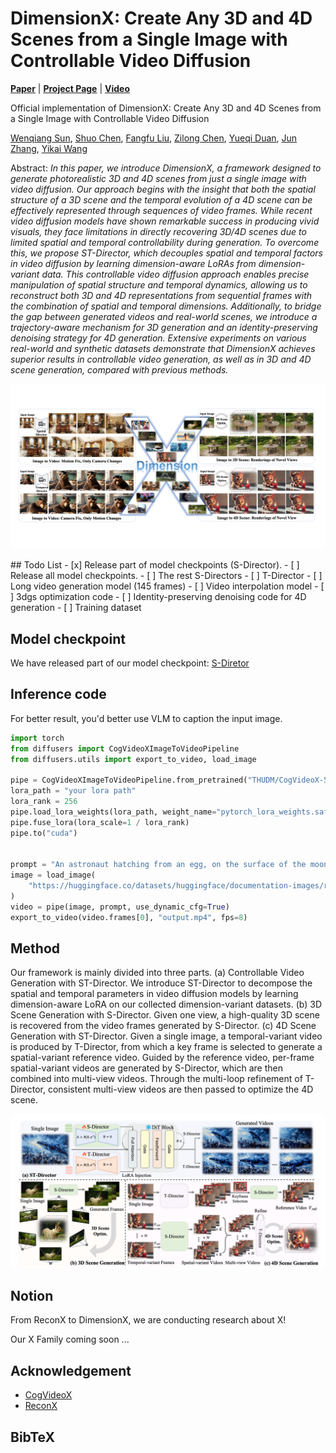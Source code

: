 # DimensionX: Create Any 3D and 4D Scenes from a Single Image with Controllable Video Diffusion

[**Paper**](https://arxiv.org/abs/2411.04928) | [**Project Page**](https://chenshuo20.github.io/DimensionX/) | [**Video**](https://youtu.be/ViDQI1HMY2U?si=f1RGd82n6yj6TOFB)

Official implementation of DimensionX: Create Any 3D and 4D Scenes from a Single Image with Controllable Video Diffusion

[Wenqiang Sun](https://github.com/wenqsun), [Shuo Chen](https://chenshuo20.github.io/), [Fangfu Liu](https://liuff19.github.io/), [Zilong Chen](https://scholar.google.com/citations?user=2pbka1gAAAAJ), [Yueqi Duan](https://duanyueqi.github.io/), [Jun Zhang](https://eejzhang.people.ust.hk/), [Yikai Wang](https://yikaiw.github.io/)

Abstract: *In this paper, we introduce DimensionX, a framework designed to generate photorealistic 3D and 4D scenes from just a single image with video diffusion. Our approach begins with the insight that both the spatial structure of a 3D scene and the temporal evolution of a 4D scene can be effectively represented through sequences of video frames. While recent video diffusion models have shown remarkable success in producing vivid visuals, they face limitations in directly recovering 3D/4D scenes due to limited spatial and temporal controllability during generation. To overcome this, we propose ST-Director, which decouples spatial and temporal factors in video diffusion by learning dimension-aware LoRAs from dimension-variant data. This controllable video diffusion approach enables precise manipulation of spatial structure and temporal dynamics, allowing us to reconstruct both 3D and 4D representations from sequential frames with the combination of spatial and temporal dimensions. Additionally, to bridge the gap between generated videos and real-world scenes, we introduce a trajectory-aware mechanism for 3D generation and an identity-preserving denoising strategy for 4D generation. Extensive experiments on various real-world and synthetic datasets demonstrate that DimensionX achieves superior results in controllable video generation, as well as in 3D and 4D scene generation, compared with previous methods.*
<p align="center">
    <img src="assets/file/teaser.png">
</p>
## Todo List
- [x] Release part of model checkpoints (S-Director).
- [ ] Release all model checkpoints.
    - [ ] The rest S-Directors
    - [ ] T-Director
    - [ ] Long video generation model (145 frames)
    - [ ] Video interpolation model
- [ ] 3dgs optimization code
- [ ] Identity-preserving denoising code for 4D generation
- [ ] Training dataset

## Model checkpoint

We have released part of our model checkpoint: [S-Diretor](https://drive.google.com/file/d/1zm9G7FH9UmN390NJsVTKmmUdo-3NM5t-/view?usp=drive_link)

## Inference code
For better result, you'd better use VLM to caption the input image.

```python
import torch
from diffusers import CogVideoXImageToVideoPipeline
from diffusers.utils import export_to_video, load_image

pipe = CogVideoXImageToVideoPipeline.from_pretrained("THUDM/CogVideoX-5b-I2V", torch_dtype=torch.bfloat16)
lora_path = "your lora path"
lora_rank = 256
pipe.load_lora_weights(lora_path, weight_name="pytorch_lora_weights.safetensors", adapter_name="test_1")
pipe.fuse_lora(lora_scale=1 / lora_rank)
pipe.to("cuda")


prompt = "An astronaut hatching from an egg, on the surface of the moon, the darkness and depth of space realised in the background. High quality, ultrarealistic detail and breath-taking movie-like camera shot."
image = load_image(
    "https://huggingface.co/datasets/huggingface/documentation-images/resolve/main/diffusers/astronaut.jpg"
)
video = pipe(image, prompt, use_dynamic_cfg=True)
export_to_video(video.frames[0], "output.mp4", fps=8)
```




## Method
Our framework is mainly divided into three parts. (a) Controllable Video Generation with ST-Director. We introduce ST-Director to decompose the spatial and temporal parameters in video diffusion models by learning dimension-aware LoRA on our collected dimension-variant datasets.  (b) 3D Scene Generation with S-Director. Given one view, a high-quality 3D scene is recovered from the video frames generated by S-Director.  (c) 4D Scene Generation with ST-Director. Given a single image, a temporal-variant video is produced by T-Director, from which a key frame is selected to generate a spatial-variant reference video. Guided by the reference video, per-frame spatial-variant videos are generated by S-Director, which are then combined into multi-view videos. Through the multi-loop refinement of T-Director, consistent multi-view videos are then passed to optimize the 4D scene.

<p align="center">
    <img src="assets/file/pipeline.png">
</p>


## Notion
From ReconX to DimensionX, we are conducting research about X! 

Our X Family coming soon ...


## Acknowledgement
- [CogVideoX](https://github.com/THUDM/CogVideo)
- [ReconX](https://github.com/liuff19/ReconX)


## BibTeX
